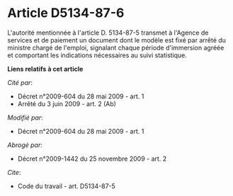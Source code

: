# Article D5134-87-6

L'autorité mentionnée à l'article D. 5134-87-5 transmet à l'Agence de services et de paiement un document dont le modèle est
fixé par arrêté du ministre chargé de l'emploi, signalant chaque période d'immersion agréée et comportant les indications
nécessaires au suivi statistique.

**Liens relatifs à cet article**

_Cité par_:

  - Décret n°2009-604 du 28 mai 2009 - art. 1
  - Arrêté du 3 juin 2009 - art. 2 (Ab)

_Modifié par_:

  - Décret n°2009-604 du 28 mai 2009 - art. 1

_Abrogé par_:

  - Décret n°2009-1442 du 25 novembre 2009 - art. 2

_Cite_:

  - Code du travail - art. D5134-87-5
